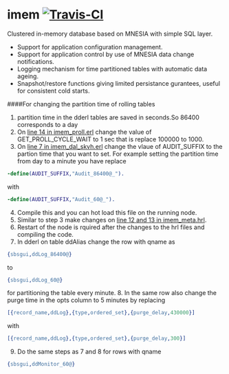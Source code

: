 imem <a href="https://magnum.travis-ci.com/k2informatics/imem"><img src="https://travis-ci.org/K2InformaticsGmbH/imem.svg" alt="Travis-CI"></a>
====

Clustered in-memory database based on MNESIA with simple SQL layer.

* Support for application configuration management.
* Support for application control by use of MNESIA data change notifications.
* Logging mechanism for time partitioned tables with automatic data ageing.
* Snapshot/restore functions giving limited persistance gurantees, useful for consistent cold starts.

####For changing the partition time of rolling tables

1. partition time in the dderl tables are saved in seconds.So 86400 corresponds to a day
2. On [line 14 in imem_proll.erl](https://github.com/K2InformaticsGmbH/imem/blob/master/src/imem_proll.erl#L14) change the value of GET_PROLL_CYCLE_WAIT to 1 sec that is replace 100000 to 1000.
3. On [line 7 in imem_dal_skvh.erl](https://github.com/K2InformaticsGmbH/imem/blob/master/src/imem_dal_skvh.erl#L7) change the vlaue of AUDIT_SUFFIX to the partion time that you want to set. For example setting the partition time from day to a minute you have replace 
  ```erlang
  -define(AUDIT_SUFFIX,"Audit_86400@_").
  ```
  with
  
  ```erlang 
  -define(AUDIT_SUFFIX,"Audit_60@_").
  ```
4. Compile this and you can hot load this file on the running node.
5. Similar to step 3 make changes on [line 12 and 13 in imem_meta.hrl](https://github.com/K2InformaticsGmbH/imem/blob/master/include/imem_meta.hrl#L12-L13).
6. Restart of the node is rquired after the changes to the hrl files and compiling the code.
7. In dderl on table ddAlias change the row with qname as 

  ```erlang
  {sbsgui,ddLog_86400@} 
  ```
  to 
  ```erlang
  {sbsgui,ddLog_60@}
  ```
for partitioning the table every minute.
8. In the same row also change the purge time in the opts column to 5 minutes by replacing

  ```erlang
  [{record_name,ddLog},{type,ordered_set},{purge_delay,430000}] 
  ```
  with 
  ```erlang
  [{record_name,ddLog},{type,ordered_set},{purge_delay,300}]
  ```
9. Do the same steps as 7 and 8 for rows with qname 

  ```erlang
  {sbsgui,ddMonitor_60@}
  ```

